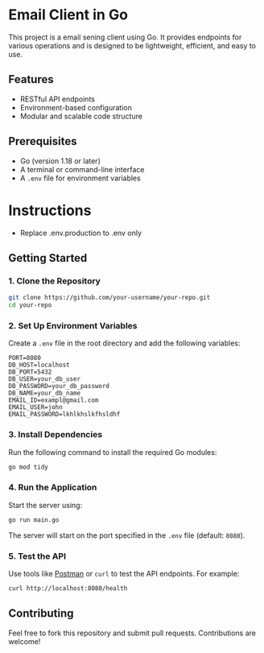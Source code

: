 # Email Client in Go

This project is a email sening client using Go. It provides endpoints for various operations and is designed to be lightweight, efficient, and easy to use.

## Features
- RESTful API endpoints
- Environment-based configuration
- Modular and scalable code structure

## Prerequisites
- Go (version 1.18 or later)
- A terminal or command-line interface
- A `.env` file for environment variables

# Instructions
- Replace .env.production to .env only


## Getting Started

### 1. Clone the Repository
```bash
git clone https://github.com/your-username/your-repo.git
cd your-repo
```

### 2. Set Up Environment Variables
Create a `.env` file in the root directory and add the following variables:
```env
PORT=8080
DB_HOST=localhost
DB_PORT=5432
DB_USER=your_db_user
DB_PASSWORD=your_db_password
DB_NAME=your_db_name
EMAIL_ID=exampl@gmail.com
EMAIL_USER=john 
EMAIL_PASSWORD=lkhlkhslkfhsldhf

```

### 3. Install Dependencies
Run the following command to install the required Go modules:
```bash
go mod tidy
```

### 4. Run the Application
Start the server using:
```bash
go run main.go
```

The server will start on the port specified in the `.env` file (default: `8080`).

### 5. Test the API
Use tools like [Postman](https://www.postman.com/) or `curl` to test the API endpoints. For example:
```bash
curl http://localhost:8080/health
```


## Contributing
Feel free to fork this repository and submit pull requests. Contributions are welcome!
